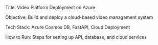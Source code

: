 Title: Video Platform Deployment on Azure

Objective: Build and deploy a cloud-based video management system

Tech Stack: Azure Cosmos DB, FastAPI, Cloud Deployment

How to Run: Steps for setting up API, database, and cloud services
